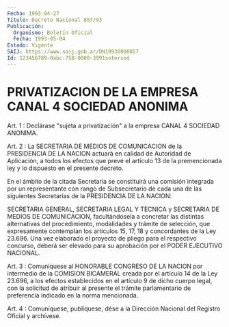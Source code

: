 ```yaml
---
Fecha: 1993-04-27
Título: Decreto Nacional 857/93
Publicación:
  Organismo: Boletín Oficial
  Fecha: 1993-05-04
Estado: Vigente
SAIJ: https://www.saij.gob.ar/DN19930000857
Id: 123456789-0abc-758-0000-3991soterced
---
```

# PRIVATIZACION DE LA EMPRESA CANAL 4 SOCIEDAD ANONIMA

<a id="1"></a>
Art. 1 : Declárase "sujeta a privatización" a la empresa CANAL 4 SOCIEDAD ANONIMA.

<a id="2"></a>
Art.  2  :  La  SECRETARIA  DE  MEDIOS  DE  COMUNICACION de la PRESIDENCIA  DE  LA  NACION  actuará  en  calidad  de Autoridad  de Aplicación,  a  todos los efectos que prevé el artículo  13  de  la premencionada ley  y  lo  dispuesto  en  el  presente decreto.

En el ámbito de la citada Secretaría se constituirá  una  comisión integrada  por un representante con rango de Subsecretario de  cada una de las siguientes  Secretarías  de la PRESIDENCIA DE LA NACION:

SECRETARIA GENERAL, SECRETARIA LEGAL  Y  TECNICA  y  SECRETARIA  DE MEDIOS  DE  COMUNICACION,  facultándosela a concretar las distintas alternativas  del  procedimiento,    modalidades    y   trámite  de selección, que expresamente contemplan los artículos 15,  17,  18 y concordantes  de  la  Ley  23.696. Una vez elaborado el proyecto de pliego para el respectivo concurso,  deberá  ser  elevado  para  su aprobación por el PODER EJECUTIVO NACIONAL.

<a id="3"></a>
Art.  3  :  Comuníquese al HONORABLE CONGRESO DE LA NACION por intermedio de la COMISION  BICAMERAL  creada  por el artículo 14 de la  Ley  23.696,  a los efectos establecidos en el  artículo  9  de dicho cuerpo legal,  con  la  solicitud  de atribuir al presente el trámite  parlamentario  de  preferencia  indicado    en   la  norma mencionada.

<a id="4"></a>
Art. 4 : Comuníquese, publíquese, dése a la Dirección Nacional del Registro Oficial y archívese.